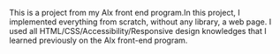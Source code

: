 This is a project from my Alx front end program.In this project, I implemented everything from scratch, without any library, a web page. 
I used all HTML/CSS/Accessibility/Responsive design knowledges that I learned previously on the Alx front-end program.
